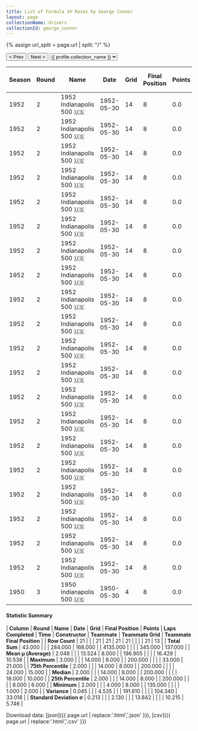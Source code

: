 ```yaml
---
title: List of Formula 1® Races by George Connor
layout: page
collectionName: drivers
collectionId: george_connor
---
```


{% assign url_split = page.url | split: "/" %}
<div id="collection-navigation">
<button onclick="selector.options[selector.selectedIndex-1].value && (window.location = selector.options[selector.selectedIndex-1].value);">&lt; Prev</button>
<button onclick="selector.options[selector.selectedIndex+1].value && (window.location = selector.options[selector.selectedIndex+1].value);">Next &gt;</button>
<select id="selector" onchange="this.options[this.selectedIndex].value && (window.location = this.options[this.selectedIndex].value);">
  {% for collectionId in site.data[page.collectionName].refs %}
    {% if collectionId == page.collectionId %}
      {% assign selected = "selected" %}
    {% else %}
      {% assign selected = "" %}
    {% endif %}
    {% assign profile = site.data[page.collectionName][collectionId].profile %}
    <option value="/f1/{{ page.collectionName }}/{{ collectionId }}/{{ url_split[4] }}" {{ selected }}>{{ profile.collection_name }}</option>
  {% endfor %}
</select>
</div>

| Season | Round | Name | Date | Grid | Final Position | Points | Laps Completed | Time | Constructor | Teammate | Teammate Grid | Teammate Final Position |
|--|--|--|--|--|--|--|--|--|--|--|--|--|
| 1952 | 2 | 1952 Indianapolis 500 🇺🇸 | 1952-05-30 | 14 | 8 | 0.0 | 200 | +12:00.61 | Kurtis Kraft 🇺🇸 | [Jim Rathmann 🇺🇸](/f1/drivers/rathmann) | 10 | 2 |
| 1952 | 2 | 1952 Indianapolis 500 🇺🇸 | 1952-05-30 | 14 | 8 | 0.0 | 200 | +12:00.61 | Kurtis Kraft 🇺🇸 | [Sam Hanks 🇺🇸](/f1/drivers/hanks) | 5 | 3 |
| 1952 | 2 | 1952 Indianapolis 500 🇺🇸 | 1952-05-30 | 14 | 8 | 0.0 | 200 | +12:00.61 | Kurtis Kraft 🇺🇸 | [Art Cross 🇺🇸](/f1/drivers/cross) | 20 | 5 |
| 1952 | 2 | 1952 Indianapolis 500 🇺🇸 | 1952-05-30 | 14 | 8 | 0.0 | 200 | +12:00.61 | Kurtis Kraft 🇺🇸 | [Jimmy Bryan 🇺🇸](/f1/drivers/bryan) | 21 | 6 |
| 1952 | 2 | 1952 Indianapolis 500 🇺🇸 | 1952-05-30 | 14 | 8 | 0.0 | 200 | +12:00.61 | Kurtis Kraft 🇺🇸 | [Jimmy Reece 🇺🇸](/f1/drivers/reece) | 23 | 7 |
| 1952 | 2 | 1952 Indianapolis 500 🇺🇸 | 1952-05-30 | 14 | 8 | 0.0 | 200 | +12:00.61 | Kurtis Kraft 🇺🇸 | [Cliff Griffith 🇺🇸](/f1/drivers/griffith) | 9 | 9 |
| 1952 | 2 | 1952 Indianapolis 500 🇺🇸 | 1952-05-30 | 14 | 8 | 0.0 | 200 | +12:00.61 | Kurtis Kraft 🇺🇸 | [Johnnie Parsons 🇺🇸](/f1/drivers/parsons) | 31 | 10 |
| 1952 | 2 | 1952 Indianapolis 500 🇺🇸 | 1952-05-30 | 14 | 8 | 0.0 | 200 | +12:00.61 | Kurtis Kraft 🇺🇸 | [Jack McGrath 🇺🇸](/f1/drivers/mcgrath) | 3 | 11 |
| 1952 | 2 | 1952 Indianapolis 500 🇺🇸 | 1952-05-30 | 14 | 8 | 0.0 | 200 | +12:00.61 | Kurtis Kraft 🇺🇸 | [Joe James 🇺🇸](/f1/drivers/james) | 16 | 13 |
| 1952 | 2 | 1952 Indianapolis 500 🇺🇸 | 1952-05-30 | 14 | 8 | 0.0 | 200 | +12:00.61 | Kurtis Kraft 🇺🇸 | [Bill Vukovich 🇺🇸](/f1/drivers/vukovich) | 8 | 17 |
| 1952 | 2 | 1952 Indianapolis 500 🇺🇸 | 1952-05-30 | 14 | 8 | 0.0 | 200 | +12:00.61 | Kurtis Kraft 🇺🇸 | [Chuck Stevenson 🇺🇸](/f1/drivers/stevenson) | 11 | 18 |
| 1952 | 2 | 1952 Indianapolis 500 🇺🇸 | 1952-05-30 | 14 | 8 | 0.0 | 200 | +12:00.61 | Kurtis Kraft 🇺🇸 | [Johnny McDowell 🇺🇸](/f1/drivers/mcdowell) | 33 | 21 |
| 1952 | 2 | 1952 Indianapolis 500 🇺🇸 | 1952-05-30 | 14 | 8 | 0.0 | 200 | +12:00.61 | Kurtis Kraft 🇺🇸 | [Rodger Ward 🇺🇸](/f1/drivers/ward) | 22 | R |
| 1952 | 2 | 1952 Indianapolis 500 🇺🇸 | 1952-05-30 | 14 | 8 | 0.0 | 200 | +12:00.61 | Kurtis Kraft 🇺🇸 | [Duke Nalon 🇺🇸](/f1/drivers/nalon) | 4 | R |
| 1952 | 2 | 1952 Indianapolis 500 🇺🇸 | 1952-05-30 | 14 | 8 | 0.0 | 200 | +12:00.61 | Kurtis Kraft 🇺🇸 | [Bob Sweikert 🇺🇸](/f1/drivers/sweikert) | 32 | R |
| 1952 | 2 | 1952 Indianapolis 500 🇺🇸 | 1952-05-30 | 14 | 8 | 0.0 | 200 | +12:00.61 | Kurtis Kraft 🇺🇸 | [Fred Agabashian 🇺🇸](/f1/drivers/agabashian) | 1 | R |
| 1952 | 2 | 1952 Indianapolis 500 🇺🇸 | 1952-05-30 | 14 | 8 | 0.0 | 200 | +12:00.61 | Kurtis Kraft 🇺🇸 | [Gene Hartley 🇺🇸](/f1/drivers/hartley) | 18 | R |
| 1952 | 2 | 1952 Indianapolis 500 🇺🇸 | 1952-05-30 | 14 | 8 | 0.0 | 200 | +12:00.61 | Kurtis Kraft 🇺🇸 | [Bob Scott 🇺🇸](/f1/drivers/bob_scott) | 25 | R |
| 1952 | 2 | 1952 Indianapolis 500 🇺🇸 | 1952-05-30 | 14 | 8 | 0.0 | 200 | +12:00.61 | Kurtis Kraft 🇺🇸 | [Chet Miller 🇺🇸](/f1/drivers/miller) | 27 | R |
| 1952 | 2 | 1952 Indianapolis 500 🇺🇸 | 1952-05-30 | 14 | 8 | 0.0 | 200 | +12:00.61 | Kurtis Kraft 🇺🇸 | [Andy Linden 🇺🇸](/f1/drivers/linden) | 2 | R |
| 1950 | 3 | 1950 Indianapolis 500 🇺🇸 | 1950-05-30 | 4 | 8 | 0.0 | 135 |   | Lesovsky 🇺🇸 | [Troy Ruttman 🇺🇸](/f1/drivers/ruttman) | 24 | 15 |

#### Statistic Summary

| **Column** | **Round** | **Name** | **Date** | **Grid** | **Final Position** | **Points** | **Laps Completed** | **Time** | **Constructor** | **Teammate** | **Teammate Grid** | **Teammate Final Position** |
| **Row Count** | 21 |  |  | 21 | 21 | 21 | 21 |  |  |  | 21 | 13 |
| **Total Sum** | 43.000 |  |  | 284.000 | 168.000 |  | 4135.000 |  |  |  | 345.000 | 137.000 |
| **Mean μ (Average)** | 2.048 |  |  | 13.524 | 8.000 |  | 196.905 |  |  |  | 16.429 | 10.538 |
| **Maximum** | 3.000 |  |  | 14.000 | 8.000 |  | 200.000 |  |  |  | 33.000 | 21.000 |
| **75th Percentile** | 2.000 |  |  | 14.000 | 8.000 |  | 200.000 |  |  |  | 24.000 | 15.000 |
| **Median** | 2.000 |  |  | 14.000 | 8.000 |  | 200.000 |  |  |  | 18.000 | 10.000 |
| **25th Percentile** | 2.000 |  |  | 14.000 | 8.000 |  | 200.000 |  |  |  | 8.000 | 6.000 |
| **Minimum** | 2.000 |  |  | 4.000 | 8.000 |  | 135.000 |  |  |  | 1.000 | 2.000 |
| **Variance** | 0.045 |  |  | 4.535 |  |  | 191.610 |  |  |  | 104.340 | 33.018 |
| **Standard Deviation σ** | 0.213 |  |  | 2.130 |  |  | 13.842 |  |  |  | 10.215 | 5.746 |

Download data: [json]({{ page.url | replace:'.html','.json' }}), [csv]({{ page.url | replace:'.html','.csv' }})
